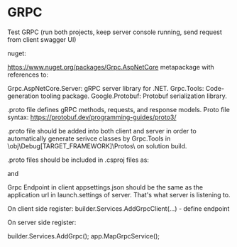 # GRPC

Test GRPC (run both projects, keep server console running, send request from client swagger UI)

nuget:

https://www.nuget.org/packages/Grpc.AspNetCore metapackage with references to:

Grpc.AspNetCore.Server:	gRPC server library for .NET.
Grpc.Tools:				Code-generation tooling package.
Google.Protobuf:		Protobuf serialization library.

.proto file defines gRPC methods, requests, and response models. Proto file syntax: https://protobuf.dev/programming-guides/proto3/

.proto file should be added into both client and server in order to automatically generate serivce classes by Grpc.Tools in \obj\Debug\[TARGET_FRAMEWORK]\Protos\ on solution build.

.proto files should be included in .csproj files as:

<ItemGroup>
	<Protobuf Include="Protos\TestGrpcService.proto" GrpcServices="Client" />
</ItemGroup>

and

<ItemGroup>
	<Protobuf Include="Protos\TestGrpcService.proto" GrpcServices="Server" />
</ItemGroup>

Grpc Endpoint in client appsettings.json should be the same as the application url in launch.settings of server. That's what server is listening to.

On client side register:
builder.Services.AddGrpcClient<TestGrpcServiceClient>(...) - define endpoint


On server side register:

builder.Services.AddGrpc();
app.MapGrpcService<GrpcServerService>();